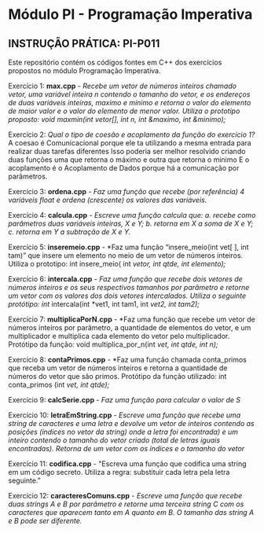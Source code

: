 # Módulo PI - Programação Imperativa 
## INSTRUÇÃO PRÁTICA: PI-P011
Este repositório contém os códigos fontes em C++ dos exercícios propostos no módulo Programação Imperativa.

Exercício 1: **max.cpp** - *Recebe um vetor de números inteiros chamado vetor, uma variável inteira n contendo o tamanho do vetor, e os endereços de duas variáveis inteiras, maximo e minimo
                      e retorna o valor do elemento de maior valor e o valor do elemento de menor valor.
                      Utiliza o prototipo proposto: 
                      void maxmin(int vetor[], int n, int &maximo, int &minimo);*

Exercício 2: *Qual o tipo de coesão e acoplamento da função do exercício 1?* 
              A coesao é Comunicacional porque ele ta utilizando a mesma entrada para realizar duas tarefas diferentes
              Isso poderia ser melhor resolvido criando duas funções uma que retorna o máximo e outra que retorna o minimo
              E o acoplamento é o Acoplamento de Dados porque há a comunicação por parâmetros.

Exercício 3: **ordena.cpp** - *Faz uma função que recebe (por referência) 4 variáveis float
                              e ordena (crescente) os valores das variáveis.*

Exercício 4: **calcula.cpp**  - *Escreve uma função calcula que:
                                  a. recebe como parâmetros duas variáveis inteiras, X e Y;
                                  b. retorna em X a soma de X e Y;
                                  c. retorna em Y a subtração de X e Y.*

Exercício 5: **inseremeio.cpp** - *Faz uma função “insere_meio(int vet[ ], int tam)” que insere um elemento no meio
                                  de um vetor de números inteiros. Utiliza o prototipo: 
                                  int insere_meio( int *vetor, int qtde, int elemento);*

Exercício 6: **intercala.cpp** - *Faz uma função que recebe dois vetores de números inteiros e os seus
                                  respectivos tamanhos por parâmetro e retorne um vetor com os valores dos dois vetores intercalados.
                                  Utiliza o seguinte protótipo: int* intercala(int *vet1, int tam1, int *vet2, int tam2);*

Exercício 7: **multiplicaPorN.cpp** - *Faz uma função que recebe um vetor de números inteiros por parâmetro, a quantidade de elementos do vetor, e um multiplicador
                                      e multiplica cada elemento do vetor pelo multiplicador.
                                      Protótipo da função: void multiplica_por_n(int *vet, int qtde, int n);*

Exercício 8: **contaPrimos.cpp** - *Faz uma função chamada conta_primos que receba um vetor de números inteiros e retorna a quantidade de números do vetor que são primos.
                                    Protótipo da função utilizado:
                                    int conta_primos (int *vet, int qtde);*

Exercício 9: **calcSerie.cpp** - *Faz uma função para calcular o valor de S*

Exercício 10: **letraEmString.cpp** - *Escreve uma função que recebe uma string de caracteres e uma letra e devolve um
                                      vetor de inteiros contendo as posições (índices no vetor da string) onde a letra foi encontrada) 
                                      e um inteiro contendo o tamanho do vetor criado (total de letras iguais encontradas). 
                                      Retorna de um vetor com os índices e o tamanho do vetor*
                    

Exercício 11: **codifica.cpp** - "Escreva uma função que codifica uma string em um código secreto. 
                      Utiliza a regra: substituir cada letra pela letra seguinte."

Exercício 12: **caracteresComuns.cpp** - *Escreve uma função que recebe duas strings A e B por parâmetro e retorne uma
                                          terceira string C com os caracteres que aparecem tanto em A quanto em B. 
                                          O tamanho das string A e B pode ser diferente.*
